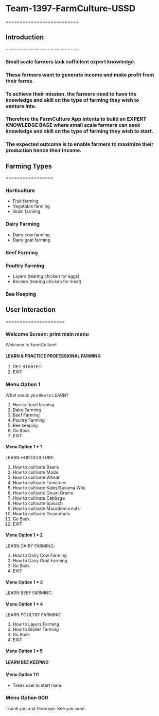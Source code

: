 # Team-1397-FarmCulture-USSD
==========================


## Introduction
==========================
### Small scale farmers lack sufficient expert knowledge.
### These farmers want to generate income and make profit from their farms.
### To achieve their mission, the farmers need to have the knowledge and skill on the type of farming they wish to venture into. 
### Therefore the FarmCulture App intents to build an EXPERT KNOWLEDGE BASE where small scale farmers can seek knowledge and skill on the type of farming they wish to start. 
### The expected outcome is to enable farmers to maximize their production hence their income.


## Farming Types
=================
### Horticulture
- Fruit farming
- Vegetable farming
- Grain farming

### Dairy Farming
- Dairy cow farming
- Dairy goat farming

### Beef Farming

### Poultry Farming
- Layers (rearing chicken for eggs)
- Broilers (rearing chicken for meat)

### Bee Keeping


## User Interaction
=====================
### Welcome Screen: print main menu
Welcome to FarmCulture!
#### LEARN & PRACTICE PROFESSIONAL FARMING
1. GET STARTED
000. EXIT

### Menu Option 1
What would you like to LEARN?
1. Horticultural farming
2. Dairy Farming
3. Beef Farming
4. Poultry Farming
5. Bee keeping
111. Go Back 
000. EXIT 

#### Menu Option 1 * 1

LEARN HORTICULTURE:
1. How to cultivate Beans
2. How to cultivate Maize
3. How to cultivate Wheat
4. How to cultivate Tomatoes
5. How to cultivate Kales/Sukuma Wiki
6. How to cultivate Green Grams
7. How to cultivate Cabbage
8. How to cultivate Spinach
9. How to cultivate Macademia nuts
10. How to cultivate Groundnuts
111. Go Back
000. EXIT


#### Menu Option 1 * 2

LEARN DAIRY FARMING:
1. How to Dairy Cow Farming
2. How to Dairy Goat Farming
111. Go Back
000. EXIT


#### Menu Option 1 * 3

 LEARN BEEF FARMING:


#### Menu Option 1 * 4

LEARN POULTRY FARMING:
1. How to Layers Farming 
2. How to Broiler Farming 
111. Go Back
000. EXIT


#### Menu Option 1 * 5

##### LEARN BEE KEEPING


#### Menu Option 111
- Takes user to start menu


### Menu Option 000
 Thank you and Goodbye. See you soon.	
